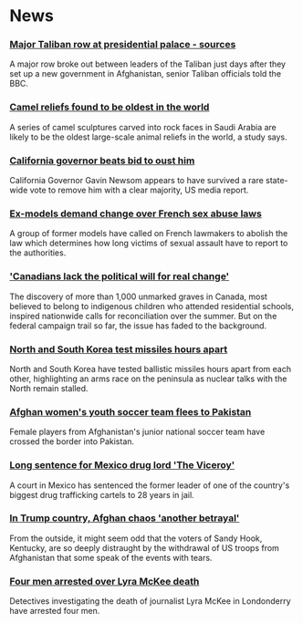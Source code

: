 # News
### [Major Taliban row at presidential palace - sources](https://www.bbc.com/news/world-asia-58560923)
A major row broke out between leaders of the Taliban just days after they set up a new government in Afghanistan, senior Taliban officials told the BBC.
### [Camel reliefs found to be oldest in the world](https://www.bbc.com/news/world-middle-east-58570259)
A series of camel sculptures carved into rock faces in Saudi Arabia are likely to be the oldest large-scale animal reliefs in the world, a study says. 
### [California governor beats bid to oust him](https://www.bbc.com/news/world-us-canada-58565271)
California Governor Gavin Newsom appears to have survived a rare state-wide vote to remove him with a clear majority, US media report.
### [Ex-models demand change over French sex abuse laws](https://www.bbc.com/news/entertainment-arts-58562149)
A group of former models have called on French lawmakers to abolish the law which determines how long victims of sexual assault have to report to the authorities.
### ['Canadians lack the political will for real change'](https://www.bbc.com/news/world-us-canada-58541324)
The discovery of more than 1,000 unmarked graves in Canada, most believed to belong to indigenous children who attended residential schools, inspired nationwide calls for reconciliation over the summer. But on the federal campaign trail so far, the issue has faded to the background. 
### [North and South Korea test missiles hours apart](https://www.bbc.com/news/world-asia-58554326)
North and South Korea have tested ballistic missiles hours apart from each other, highlighting an arms race on the peninsula as nuclear talks with the North remain stalled. 
### [Afghan women's youth soccer team flees to Pakistan](https://www.bbc.com/news/world-asia-58571183)
Female players from Afghanistan's junior national soccer team have crossed the border into Pakistan. 
### [Long sentence for Mexico drug lord 'The Viceroy'](https://www.bbc.com/news/world-latin-america-58571313)
A court in Mexico has sentenced the former leader of one of the country's biggest drug trafficking cartels to 28 years in jail. 
### [In Trump country, Afghan chaos 'another betrayal'](https://www.bbc.com/news/world-us-canada-58441173)
From the outside, it might seem odd that the voters of Sandy Hook, Kentucky, are so deeply distraught by the withdrawal of US troops from Afghanistan that some speak of the events with tears.
### [Four men arrested over Lyra McKee death](https://www.bbc.com/news/uk-northern-ireland-56907220)
Detectives investigating the death of journalist Lyra McKee in Londonderry have arrested four men.
